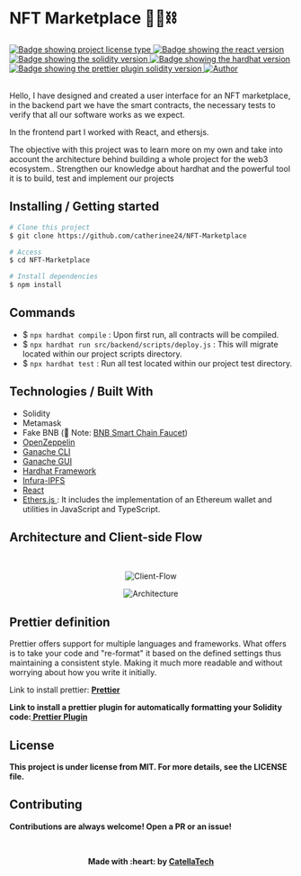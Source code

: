 <h1 aling="center">NFT Marketplace 👷‍♂️⛓</h1>

  <a href="https://github.com/maurodesouza/profile-readme-generator/blob/master/LICENSE.md" target="_blank">
    <img alt="Badge showing project license type" src="https://img.shields.io/github/license/maurodesouza/profile-readme-generator?color=f85149">
  </a>

  <a href="#" target="_blank">
    <img src="https://img.shields.io/badge/React-18.0.0-45b8d8?style=flat-square" alt="Badge showing the react version"/>
  </a>

  <a href="#" target="_blank">
    <img src="https://img.shields.io/badge/Solidity-%5E8.0.4-363636?style=flat-square" alt="Badge showing the solidity version"/>
  </a>

  <a href="#" target="_blank">
    <img src="https://img.shields.io/badge/hardhat-2.8.4-f8fc03?style=flat-square" alt="Badge showing the hardhat version"/>
  </a>

  <a href="https://www.npmjs.com/package/prettier-plugin-solidity" target="_blank">
    <img src="https://img.shields.io/badge/prettier%20plugin%20solidity-1.0.0-pink.svg" alt="Badge showing the prettier plugin solidity version"/>
  </a>

  <a href="https://github.com/gab0071" target="_blank">
    <img alt="Author" src="https://img.shields.io/badge/made%20by-CatellaTech-blueviolet?style=flat-square">
  </a>
 

  <br>
  <br>

<p>Hello, I have designed and created a user interface for an NFT marketplace, in the backend part we have the smart contracts, the necessary tests to verify that all our software works as we expect.</p>
<p>In the frontend part I worked with React, and ethersjs.</p>
<p>The objective with this project was to learn more on my own and take into account the architecture behind building a whole project for the web3 ecosystem.. Strengthen our knowledge about hardhat and the powerful tool it is to build, test and implement our projects</p>

<h2> Installing / Getting started </h2>

```bash
# Clone this project
$ git clone https://github.com/catherinee24/NFT-Marketplace

# Access
$ cd NFT-Marketplace

# Install dependencies
$ npm install

``` 

<h2>Commands</h2>

- $ ` npx hardhat compile ` : Upon first run, all contracts will be compiled.
- $ ` npx hardhat run src/backend/scripts/deploy.js ` : This will migrate located within our project scripts directory.
- $ ` npx hardhat test ` : Run all test located within our project test directory.

<h2> Technologies / Built With </h2>

- Solidity
- Metamask
- Fake BNB (🚨 Note: <a href="https://testnet.bnbchain.org/faucet-smart"> BNB Smart Chain Faucet</a>)
- <a href="https://www.npmjs.com/package/@openzeppelin/contracts"> OpenZeppelin </a>
- <a href="https://www.npmjs.com/package/ganache?activeTab=readme"> Ganache CLI </a>
- <a href="https://trufflesuite.com/ganache/"> Ganache GUI </a>
- <a href="https://hardhat.org/">Hardhat Framework</a>
- <a href="https://www.infura.io/">Infura-IPFS</a>
- <a href="https://pt-br.reactjs.org/">React</a>
- <a href="https://docs.ethers.io/v5/getting-started/"> Ethers.js </a>: It includes the implementation of an Ethereum wallet and utilities in JavaScript and TypeScript.

<h2> Architecture and Client-side Flow</h2>
<br>

<p align="center">
  <img alt="Client-Flow"src="https://res.cloudinary.com/nataliebravo/image/upload/v1626701427/NFT/client-side-flow_iqhq9a.png">
</p>

<p align="center">
  <img alt="Architecture"src="https://res.cloudinary.com/nataliebravo/image/upload/v1626701440/NFT/arquitechure_hunzuw.png">
</p>


<h2>Prettier definition </h2>
<p> Prettier offers support for multiple languages and frameworks. What <Prettier> offers is to take your code and "re-format" it based on the defined settings thus maintaining a consistent style. Making it much more readable and without worrying about how you write it initially.</p>

<p>  Link to install prettier: <a href="https://prettier.io/docs/en/install.html"><strong> Prettier<strong></a></p>

<p>Link to install a prettier plugin for automatically formatting your Solidity code:<a href="https://www.npmjs.com/package/prettier-plugin-solidity"><strong> Prettier Plugin <strong></a></p>

<h2>License</h2>

<p>This project is under license from MIT. For more details, see the LICENSE file.</p>

<h2>Contributing</h2>
<p> Contributions are always welcome! Open a PR or an issue!</p>

<br>

<p align="center">Made with :heart: by <a href="https://github.com/gab0071" target="_blank">CatellaTech</a></p>
